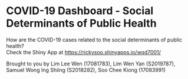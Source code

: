 # COVID-19 Dashboard - Social Determinants of Public Health

How are the COVID-19 cases related to the social determinants of public health?  
Check the Shiny App at https://rickysoo.shinyapps.io/wqd7001/

Brought to you by Lim Lee Wen (17081783), Lim Wen Yan (S2019787), Samuel Wong Ing Shiing (S2018282), Soo Chee Kiong (17083991)
